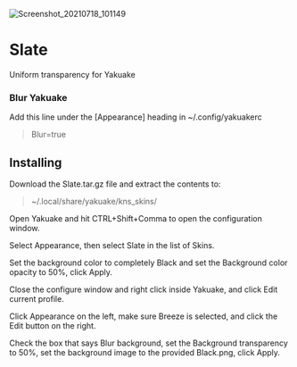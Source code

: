 ![Screenshot_20210718_101149](https://user-images.githubusercontent.com/80355486/126076261-2006928d-4d68-46ea-a1fd-684ccd5d1cbe.png)

# Slate
Uniform transparency for Yakuake

### Blur Yakuake
Add this line under the [Appearance] heading in ~/.config/yakuakerc
>Blur=true


## Installing
Download the Slate.tar.gz file and extract the contents to: 
> ~/.local/share/yakuake/kns_skins/

Open Yakuake and hit CTRL+Shift+Comma to open the configuration window. 

Select Appearance, then select Slate in the list of Skins.

Set the background color to completely Black and set the Background color opacity to 50%, click Apply. 

Close the configure window and right click inside Yakuake, and click Edit current profile.

Click Appearance on the left, make sure Breeze is selected, and click the Edit button on the right.

Check the box that says Blur background, set the Background transparency to 50%, set the background image to the provided Black.png, click Apply.
